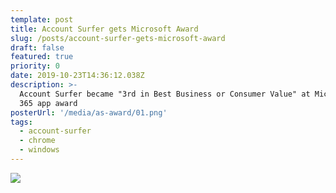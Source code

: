 ```yaml
---
template: post
title: Account Surfer gets Microsoft Award
slug: /posts/account-surfer-gets-microsoft-award
draft: false
featured: true
priority: 0
date: 2019-10-23T14:36:12.038Z
description: >-
  Account Surfer became "3rd in Best Business or Consumer Value" at Microsoft
  365 app award
posterUrl: '/media/as-award/01.png'
tags:
  - account-surfer
  - chrome
  - windows
---
```


![](/media/as-award/01.png)
